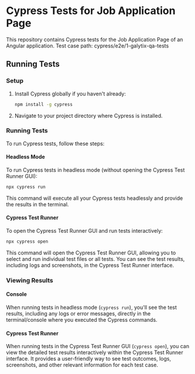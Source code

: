 
# Cypress Tests for Job Application Page

This repository contains Cypress tests for the Job Application Page of an Angular application.
Test case path: cypress/e2e/1-galytix-qa-tests

## Running Tests

### Setup

1. Install Cypress globally if you haven't already:

   ```bash
   npm install -g cypress
   ```

2. Navigate to your project directory where Cypress is installed.

### Running Tests

To run Cypress tests, follow these steps:

#### Headless Mode

To run Cypress tests in headless mode (without opening the Cypress Test Runner GUI):

```bash
npx cypress run
```

This command will execute all your Cypress tests headlessly and provide the results in the terminal.

#### Cypress Test Runner

To open the Cypress Test Runner GUI and run tests interactively:

```bash
npx cypress open
```

This command will open the Cypress Test Runner GUI, allowing you to select and run individual test files or all tests. You can see the test results, including logs and screenshots, in the Cypress Test Runner interface.

### Viewing Results

#### Console

When running tests in headless mode (`cypress run`), you'll see the test results, including any logs or error messages, directly in the terminal/console where you executed the Cypress commands.

#### Cypress Test Runner

When running tests in the Cypress Test Runner GUI (`cypress open`), you can view the detailed test results interactively within the Cypress Test Runner interface. It provides a user-friendly way to see test outcomes, logs, screenshots, and other relevant information for each test case.
```
